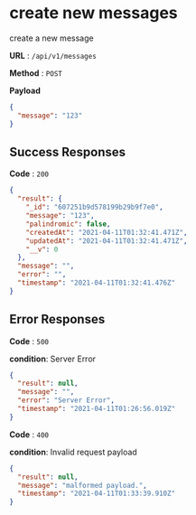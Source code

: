 # create new messages

create a new message

**URL** : `/api/v1/messages`

**Method** : `POST`

**Payload** 
```json
{
  "message": "123"
}
```
    

## Success Responses

**Code** : `200`

```json
{
  "result": {
    "_id": "607251b9d578199b29b9f7e0",
    "message": "123",
    "palindromic": false,
    "createdAt": "2021-04-11T01:32:41.471Z",
    "updatedAt": "2021-04-11T01:32:41.471Z",
    "__v": 0
  },
  "message": "",
  "error": "",
  "timestamp": "2021-04-11T01:32:41.476Z"
}
```

## Error Responses

**Code** : `500`

**condition**: Server Error
```json
{
  "result": null,
  "message": "",
  "error": "Server Error",
  "timestamp": "2021-04-11T01:26:56.019Z"
}
```

**Code** : `400`  

**condition**: Invalid request payload
```json
{
  "result": null,
  "message": "malformed payload.",
  "timestamp": "2021-04-11T01:33:39.910Z"
}
```
